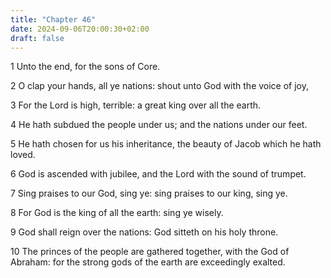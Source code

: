 ```yaml
---
title: "Chapter 46"
date: 2024-09-06T20:00:30+02:00
draft: false
---
```



1 Unto the end, for the sons of Core.

2 O clap your hands, all ye nations: shout unto God with the voice of joy,

3 For the Lord is high, terrible: a great king over all the earth.

4 He hath subdued the people under us; and the nations under our feet.

5 He hath chosen for us his inheritance, the beauty of Jacob which he hath loved.

6 God is ascended with jubilee, and the Lord with the sound of trumpet.

7 Sing praises to our God, sing ye: sing praises to our king, sing ye.

8 For God is the king of all the earth: sing ye wisely.

9 God shall reign over the nations: God sitteth on his holy throne.

10 The princes of the people are gathered together, with the God of Abraham: for the strong gods of the earth are exceedingly exalted.

